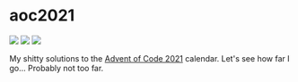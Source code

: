 # aoc2021

![](https://img.shields.io/badge/day%20📅-15-blue) ![](https://img.shields.io/badge/stars%20⭐-15-yellow) ![](https://img.shields.io/badge/days%20completed-7-red)

My shitty solutions to the [Advent of Code 2021](https://adventofcode.com/2021) calendar. Let's see how far I go... Probably not too far.
